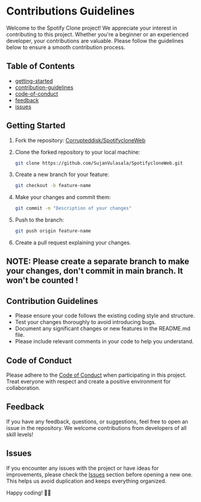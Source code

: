 # Contributions Guidelines

Welcome to the Spotify Clone project! We appreciate your interest in contributing to this project. Whether you're a beginner or an experienced developer, your contributions are valuable. Please follow the guidelines below to ensure a smooth contribution process.

## Table of Contents
- [getting-started](#getting-started)
- [contribution-guidelines](#contribution-guidelines)
- [code-of-conduct](#code-of-conduct)
- [feedback](#feedback)
- [issues](#issues)

## Getting Started

1. Fork the repository: [Corrupteddisk/SpotifycloneWeb](https://github.com/SujanVulasala/SpotifycloneWeb.git)
2. Clone the forked repository to your local machine:

    ```bash
    git clone https://github.com/SujanVulasala/SpotifycloneWeb.git
    ```

3. Create a new branch for your feature:

    ```bash
    git checkout -b feature-name
    ```

4. Make your changes and commit them:

    ```bash
    git commit -m "Description of your changes"
    ```

5. Push to the branch:

    ```bash
    git push origin feature-name
    ```

6. Create a pull request explaining your changes.

## NOTE: Please create a separate branch to make your changes, don't commit in main branch. It won't be counted !

## Contribution Guidelines

- Please ensure your code follows the existing coding style and structure.
- Test your changes thoroughly to avoid introducing bugs.
- Document any significant changes or new features in the README.md file.
- Please include relevant comments in your code to help you understand.

## Code of Conduct

Please adhere to the [Code of Conduct](CODE_OF_CONDUCT.md) when participating in this project. Treat everyone with respect and create a positive environment for collaboration.

## Feedback

If you have any feedback, questions, or suggestions, feel free to open an issue in the repository. We welcome contributions from developers of all skill levels!

## Issues

If you encounter any issues with the project or have ideas for improvements, please check the [Issues](https://github.com/SujanVulasala/SpotifycloneWeb/issues) section before opening a new one. This helps us avoid duplication and keeps everything organized.

Happy coding! 🎵🚀

